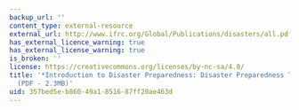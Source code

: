 ```yaml
---
backup_url: ''
content_type: external-resource
external_url: http://www.ifrc.org/Global/Publications/disasters/all.pdf
has_external_licence_warning: true
has_external_license_warning: true
is_broken: ''
license: https://creativecommons.org/licenses/by-nc-sa/4.0/
title: '*Introduction to Disaster Preparedness: Disaster Preparedness Training Programme*.
  (PDF - 2.3MB)'
uid: 357bed5e-b860-49a1-8516-87ff20ae463d
---
```

